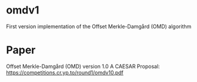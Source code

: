 # omdv1
First version implementation of the Offset Merkle-Damgård (OMD) algorithm

# Paper
Offset Merkle-Damgård (OMD) version 1.0 A CAESAR Proposal: https://competitions.cr.yp.to/round1/omdv10.pdf
